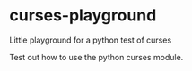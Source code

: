 # curses-playground
Little playground for a python test of curses

Test out how to use the python curses module.
